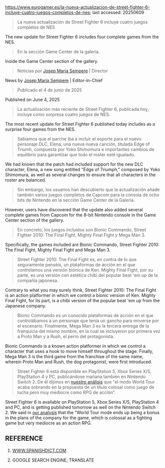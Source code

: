https://www.eurogamer.es/la-nueva-actualizacion-de-street-fighter-6-incluye-cuatro-juegos-completos-de-nes; last accessed: 20250609

> La nueva actualización de Street Fighter 6 incluye cuatro juegos completos de NES

The new update for Street Fighter 6 includes four complete games from the NES.

> En la sección Game Center de la galería.

Inside the Game Center section of the gallery.

> Noticias por [Josep Maria Sempere](https://www.eurogamer.es/authors/josep-maria-sempere) | Director

News by [Josep Maria Sempere](https://www.eurogamer.es/authors/josep-maria-sempere) | Editor-in-Chief

> Publicado el 4 de junio de 2025

Published on June 4, 2025

> La actualización más reciente de Street Fighter 6, publicada hoy, incluye como sorpresa cuatro juegos de NES.

The most recent update for Street Fighter 6 published today includes as a surprise four games from the NES.

> Sabíamos que el parche iba a incluir el soporte para el nuevo personaje DLC, Elena, una nueva nueva canción, titulada Edge of Triumh, compuesta por Yoko Shimomura e importantes cambios de equilibrio para garantizar que todo el roster esté igualado.

We had known that the patch had included support for the new DLC character, Elena, a new song entitled "Edge of Triumph," composed by Yoko Shimomura, as well as several changes to ensure that all characters in the roster are balanced.

> Sin embargo, los usuarios han descubierto que la actualización añade también varios juegos completos de Capcom para la consola de ocho bits de Nintendo en la sección Game Center de la Galería.

However, users have discovered that the update also added several complete games from Capcom for the 8-bit Nintendo console in the Game Center section of the gallery.

> En concreto, los juegos incluidos son Bionic Commando, Street Fighter 2010: The Final Fight, Mighty Final Fight y Mega Man 3.

Specifically, the games included are Bionic Commando, Street Fighter 2010: The Final Fight, Mighty Final Fight and Mega Man 3.

> Street Fighter 2010: The Final Fight es, en contra de lo que seguramente penséis, un plataformas de acción en el que controlamos una versión biónica de Ken. Mighty Final Fight, por su parte, es una versión con estética chibi del popular beat 'em up de la compañía japonesa.

Contrary to what you may surely think, Street Fighter 2010: The Final Fight is an action platformer in which we control a bionic version of Ken. Mighty Final Fight, for its part, is a chibi version of the popular beat 'em up from the Japanese company. 

> Bionic Commando es un conocido plataformas de acción en el que controlábamos a un personaje que tenía un gancho para moverse por el escenario. Finalmente, Mega Man 3 es la tercera entrega de la franquicia del mismo nombre, en la cual se incluyeron por primera vez a Proto Man y a Rush, el perro del protagonista.

Bionic Commando is a known action platformer in which we control a character that uses a hook to move himself throughout the stage. Finally, Mega Man 3 is the third game from the franchise of the same name, wherein Proto Man and Rush, the dog protagonist, were first introduced.

> Street Fighter 6 está disponible en PlayStation 5, Xbox Series X/S, PlayStation 4 y PC, publicándose mañana también en Nintendo Switch 2. De él dijimos en [nuestro análisis](https://www.eurogamer.es/analisis-de-street-fighter-6-mas-contundente-mas-accesible-y-excelente-en-lo-que-realmente-importa) que "el modo World Tour acaba sobrando en la propuesta de un título colosal como juego de lucha pero muy mediocre como RPG de acción". 

Street Fighter 6 is available on PlayStation 5, Xbox Series X/S, PlayStation 4 and PC, and is getting published tomorrow as well on the Nintendo Switch 2. We said in [our analysis](https://www.eurogamer.es/analisis-de-street-fighter-6-mas-contundente-mas-accesible-y-excelente-en-lo-que-realmente-importa) that the "World Tour mode ends up being a bonus in the plans of the company for the game, which is colossal as a fighting game but very mediocre as an action RPG.

## REFERENCE

1) [WWW.SPANISHDICT.COM](https://www.spanishdict.com)

2) GOOGLE SEARCH ENGINE; TRANSLATE